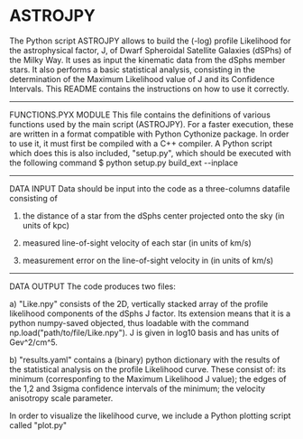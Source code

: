 # ASTROJPY
The Python script ASTROJPY allows to build the (-log) profile Likelihood for the astrophysical factor, J, of Dwarf Spheroidal Satellite Galaxies (dSPhs) of the Milky Way. It uses as input the kinematic data from the dSphs member stars. It also performs a basic statistical analysis, consisting in the determination of the Maximum Likelihood value of J and its Confidence Intervals. This README contains the instructions on how to use it correctly.

-------------------------------------------------------------------------------------------------------------------------------

FUNCTIONS.PYX MODULE
This file contains the definitions of various functions used by the main script (ASTROJPY). For a faster execution, these are
written in a format compatible with Python Cythonize package. In order to use it, it must first be compiled with a C++ compiler. A Python script which does this is also included, "setup.py", which should be executed with the following command
$ python setup.py build_ext --inplace

-------------------------------------------------------------------------------------------------------------------------------

DATA INPUT
Data should be input into the code as a three-columns datafile consisting of

1) the distance of a star from the dSphs center projected onto the sky (in units of kpc)

2) measured line-of-sight velocity of each star (in units of km/s)

3) measurement error on the line-of-sight velocity in (in units of km/s)

-------------------------------------------------------------------------------------------------------------------------------

DATA OUTPUT
The code produces two files:

a) "Like.npy" consists of the 2D, vertically stacked array of the profile likelihood components of the dSphs J factor. Its extension means that it is a python numpy-saved objected, thus loadable with the command np.load("path/to/file/Like.npy").
J is given in log10 basis and has units of Gev^2/cm^5. 

b) "results.yaml" contains a (binary) python dictionary with the results of the statistical analysis on the profile
  Likelihood curve. These consist of: its minimum (corresponfing to the Maximum Likelihood J value); the edges of the 1,2 and    3sigma confidence intervals of the minimum; the velocity anisotropy scale parameter.

In order to visualize the likelihood curve, we include a Python plotting script called "plot.py"

